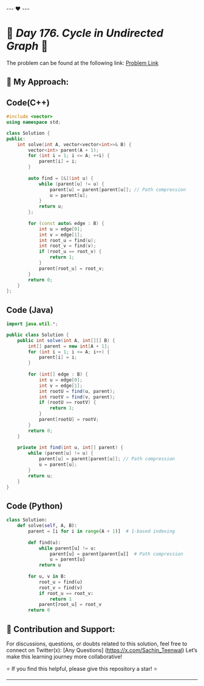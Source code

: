 --- ❤️ ---

# 🚀 _Day 176. Cycle in Undirected Graph_ 🧠


The problem can be found at the following link: [Problem Link](https://www.interviewbit.com/problems/cycle-in-undirected-graph/)

## 🎯 **My Approach:**


## Code(C++)
```cpp
#include <vector>
using namespace std;

class Solution {
public:
    int solve(int A, vector<vector<int>>& B) {
        vector<int> parent(A + 1);
        for (int i = 1; i <= A; ++i) {
            parent[i] = i;
        }
        
        auto find = [&](int u) {
            while (parent[u] != u) {
                parent[u] = parent[parent[u]]; // Path compression
                u = parent[u];
            }
            return u;
        };
        
        for (const auto& edge : B) {
            int u = edge[0];
            int v = edge[1];
            int root_u = find(u);
            int root_v = find(v);
            if (root_u == root_v) {
                return 1;
            }
            parent[root_u] = root_v;
        }
        return 0;
    }
};
```

## Code (Java)

```java
import java.util.*;

public class Solution {
    public int solve(int A, int[][] B) {
        int[] parent = new int[A + 1];
        for (int i = 1; i <= A; i++) {
            parent[i] = i;
        }
        
        for (int[] edge : B) {
            int u = edge[0];
            int v = edge[1];
            int rootU = find(u, parent);
            int rootV = find(v, parent);
            if (rootU == rootV) {
                return 1;
            }
            parent[rootU] = rootV;
        }
        return 0;
    }
    
    private int find(int u, int[] parent) {
        while (parent[u] != u) {
            parent[u] = parent[parent[u]]; // Path compression
            u = parent[u];
        }
        return u;
    }
}
```

## Code (Python)

```python
class Solution:
    def solve(self, A, B):
        parent = [i for i in range(A + 1)]  # 1-based indexing
        
        def find(u):
            while parent[u] != u:
                parent[u] = parent[parent[u]]  # Path compression
                u = parent[u]
            return u
        
        for u, v in B:
            root_u = find(u)
            root_v = find(v)
            if root_u == root_v:
                return 1
            parent[root_u] = root_v
        return 0
```



## 🎯 **Contribution and Support:**

For discussions, questions, or doubts related to this solution, feel free to connect on Twitter(x): [Any Questions] (https://x.com/Sachin_Teenwal) Let’s make this learning journey more collaborative!

⭐ If you find this helpful, please give this repository a star! ⭐

---
